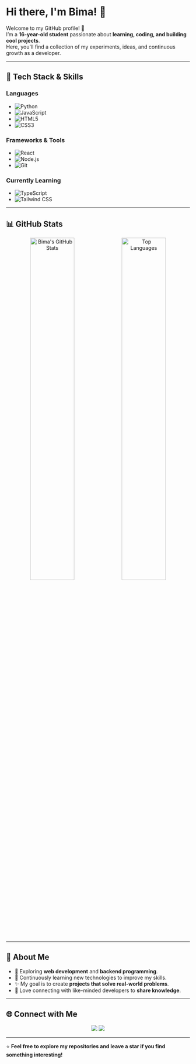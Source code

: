 # Hi there, I'm **Bima**! 👋  

Welcome to my GitHub profile! 🚀  
I’m a **16-year-old student** passionate about **learning, coding, and building cool projects**.  
Here, you'll find a collection of my experiments, ideas, and continuous growth as a developer.  

---

## 🔧 **Tech Stack & Skills**
### **Languages**  
- ![Python](https://img.shields.io/badge/-Python-3776AB?style=flat-square&logo=python&logoColor=white)  
- ![JavaScript](https://img.shields.io/badge/-JavaScript-F7DF1E?style=flat-square&logo=javascript&logoColor=black)  
- ![HTML5](https://img.shields.io/badge/-HTML5-E34F26?style=flat-square&logo=html5&logoColor=white)  
- ![CSS3](https://img.shields.io/badge/-CSS3-1572B6?style=flat-square&logo=css3&logoColor=white)  

### **Frameworks & Tools**  
- ![React](https://img.shields.io/badge/-React-61DAFB?style=flat-square&logo=react&logoColor=black)  
- ![Node.js](https://img.shields.io/badge/-Node.js-339933?style=flat-square&logo=nodedotjs&logoColor=white)  
- ![Git](https://img.shields.io/badge/-Git-F05032?style=flat-square&logo=git&logoColor=white)  

### **Currently Learning**  
- ![TypeScript](https://img.shields.io/badge/-TypeScript-3178C6?style=flat-square&logo=typescript&logoColor=white)  
- ![Tailwind CSS](https://img.shields.io/badge/-TailwindCSS-06B6D4?style=flat-square&logo=tailwindcss&logoColor=white)  

---

## 📊 **GitHub Stats**
<div align="center">
  <img src="https://github-readme-stats.vercel.app/api?username=bizp2&show_icons=true&theme=radical" alt="Bima's GitHub Stats" width="49%"/>
  <img src="https://github-readme-stats.vercel.app/api/top-langs/?username=bimzp2&layout=compact&theme=radical" alt="Top Languages" width="49%"/>
</div>  

---

## 🌱 **About Me**
- 🔭 Exploring **web development** and **backend programming**.  
- 🌱 Continuously learning new technologies to improve my skills.  
- ✨ My goal is to create **projects that solve real-world problems**.  
- 💬 Love connecting with like-minded developers to **share knowledge**.  

---

## 🌐 **Connect with Me**
<p align="center">
  <a href="https://github.com/bimawawoy"><img src="https://img.shields.io/badge/-GitHub-181717?style=flat-square&logo=github&logoColor=white"></a>
  <a href="mailto:bimawawoy123@gmail.com"><img src="https://img.shields.io/badge/-Email-D14836?style=flat-square&logo=gmail&logoColor=white"></a>
</p>

---

⭐ **Feel free to explore my repositories and leave a star if you find something interesting!**  
